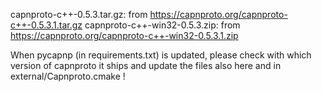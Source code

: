 capnproto-c++-0.5.3.tar.gz: from https://capnproto.org/capnproto-c++-0.5.3.1.tar.gz
capnproto-c++-win32-0.5.3.zip: from https://capnproto.org/capnproto-c++-win32-0.5.3.1.zip

When pycapnp (in requirements.txt) is updated, please check with which version of capnproto it ships and update the files also here
and in external/Capnproto.cmake ! 

